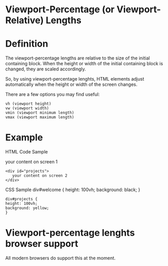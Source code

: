 # Viewport-Percentage (or Viewport-Relative) Lengths

# Definition
The viewport-percentage lengths are relative to the size of the initial containing block. When the height or width of the initial containing block is changed, they are scaled accordingly.

So, by using viewport-percentage lenghts, HTML elements adjust automatically when the height or width of the screen changes.

There are a few options you may find useful:

    vh (viewport height)
    vw (viewport width)
    vmin (viewport minimum length)
    vmax (viewport maximum length)

# Example	

HTML Code Sample
	<div id="welcome">
	   your content on screen 1
	</div>
	 
	<div id="projects">
	   your content on screen 2
	</div>

CSS Sample
	div#welcome {
	height: 100vh;
	background: black;
	}
	 
	div#projects {
	height: 100vh;
	background: yellow;
	}

# Viewport-percentage lenghts browser support
All modern browsers do support this at the moment.
